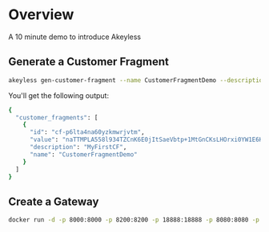 # Overview
A 10 minute demo to introduce Akeyless

## Generate a Customer Fragment

```bash
akeyless gen-customer-fragment --name CustomerFragmentDemo --description MyFirstCF --json > customer_fragments.json
```

You'll get the following output:

```bash
{
  "customer_fragments": [
    {
      "id": "cf-p6lta4na60yzkmwrjvtm",
      "value": "naTTMPLA558l934TZCnK6E0jItSaeVbtp+1MtGnCKsLHOrxi0YW1E6K88EUTwWCVMyt4VTDjmj7D/UssLlGCeA==",
      "description": "MyFirstCF",
      "name": "CustomerFragmentDemo"
    }
  ]
}
```



## Create a Gateway

```bash
docker run -d -p 8000:8000 -p 8200:8200 -p 18888:18888 -p 8080:8080 -p 5696:5696 -v ./customer_fragments.json:/home/akeyless/.akeyless/customer_fragments.json -e ADMIN_ACCESS_ID="sam.gabrail@tekanaid.com" -e ADMIN_ACCESS_KEY="" --name akeyless-codespaces-gw akeyless/base:latest-akeyless
```